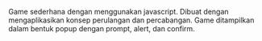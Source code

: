 Game sederhana dengan menggunakan javascript.
Dibuat dengan mengaplikasikan konsep perulangan dan percabangan.
Game ditampilkan dalam bentuk popup dengan prompt, alert, dan confirm.
